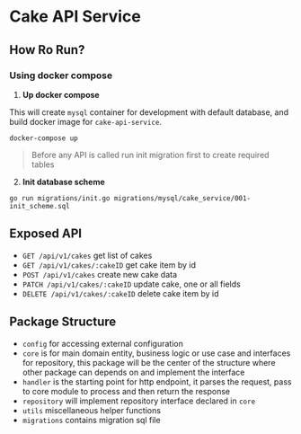 # Cake API Service

## How Ro Run?

### Using docker compose
1. **Up docker compose**

This will create `mysql` container for development with default database, and build docker image for `cake-api-service`.
```shell
docker-compose up
```
> Before any API is called run init migration first to create
required tables

2. **Init database scheme**

```shell
go run migrations/init.go migrations/mysql/cake_service/001-init_scheme.sql
```

## Exposed API

- `GET /api/v1/cakes` get list of cakes
- `GET /api/v1/cakes/:cakeID` get cake item by id
- `POST /api/v1/cakes` create new cake data
- `PATCH /api/v1/cakes/:cakeID` update cake, one or all fields
- `DELETE /api/v1/cakes/:cakeID` delete cake item by id

## Package Structure
- `config` for accessing external configuration
- `core` is for main domain entity, business logic or use case and interfaces for repository,
    this package will be the center of the structure where other package can depends on and implement the interface
- `handler` is the starting point for http endpoint, it parses the request, pass to core module to process and then return the response
- `repository` will implement repository interface declared in `core`
- `utils` miscellaneous helper functions
- `migrations` contains migration sql file